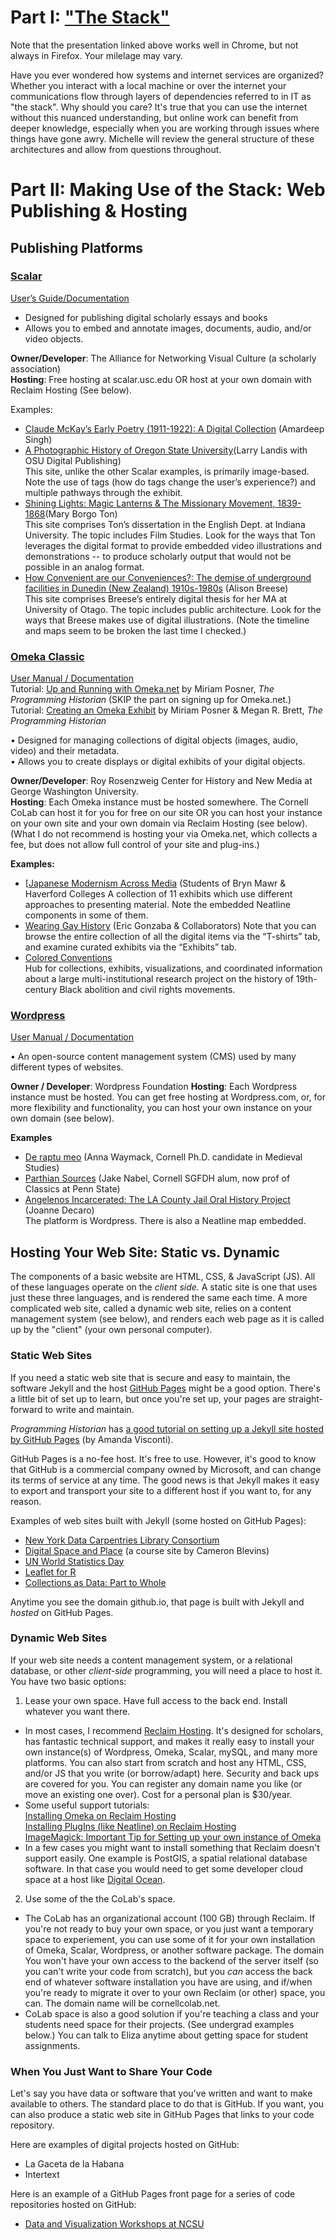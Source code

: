 # Part I: ["The Stack"](https://prezi.com/view/KyLPNTtqaHORpCP6K2R6/)
Note that the presentation linked above  works well in Chrome, but not always in Firefox. Your milelage may vary.

Have you ever wondered how systems and internet services are organized?  Whether you interact with a local machine or over the internet your communications flow through layers of dependencies referred to in IT as "the stack".  Why should you care?  It's true that you can use the internet without this nuanced understanding, but online work can benefit from deeper knowledge, especially when you are working through issues where things have gone awry. Michelle will review the general structure of these architectures and allow from questions throughout.  
  
# Part II: Making Use of the Stack: Web  Publishing & Hosting  
  
## Publishing Platforms
  
### [Scalar](https://scalar.me/anvc/scalar/)
[User’s Guide/Documentation](https://scalar.usc.edu/works/guide2/index)  
* Designed for publishing digital scholarly essays and books  
* Allows you to embed and annotate images, documents, audio, and/or video objects.  

**Owner/Developer**: The Alliance for Networking Visual Culture (a scholarly association)  
**Hosting**: Free hosting at scalar.usc.edu OR host at your own domain with Reclaim Hosting (See below).  
  
Examples:  
* [Claude McKay’s Early Poetry (1911-1922): A Digital Collection](https://scalar.lehigh.edu/mckay/index) (Amardeep Singh)  
* [A Photographic History of Oregon State University](http://photohistory.oregonstate.edu/works/photo-history/index)(Larry Landis with OSU Digital Publishing)  
This site, unlike the other Scalar examples, is primarily image-based. Note the use of tags (how do tags change the user’s experience?) and multiple pathways through the exhibit.  
* [Shining Lights: Magic Lanterns & The Missionary Movement, 1839-1868](http://scalar.maryborgoton.com/shininglights/index)(Mary Borgo Ton)  
This site comprises Ton’s dissertation in the English Dept. at Indiana University. The topic includes Film Studies. Look for the ways that Ton leverages the digital format to provide embedded video illustrations and demonstrations -- to produce scholarly output that would not be possible in an analog format.  
* [How Convenient are our Conveniences?: The demise of underground facilities in Dunedin (New Zealand) 1910s-1980s](https://scalar.usc.edu/works/conveniences/index) (Alison Breese)  
This site comprises Breese’s entirely digital thesis for her MA at University of Otago. The topic includes public architecture. Look for the ways that Breese makes use of digital illustrations. (Note the timeline and maps seem to be broken the last time I checked.)  

### [Omeka Classic](https://omeka.org/classic/)  

[User Manual / Documentation](https://omeka.org/classic/docs/)  
Tutorial: [Up and Running with Omeka.net](https://programminghistorian.org/en/lessons/up-and-running-with-omeka) by Miriam Posner, *The Programming Historian*  (SKIP the part on signing up for Omeka.net.)  
Tutorial: [Creating an Omeka Exhibit](https://programminghistorian.org/en/lessons/creating-an-omeka-exhibit) by Miriam Posner & Megan R. Brett, *The Programming Historian*   

•	Designed for managing collections of digital objects (images, audio, video) and their metadata.  
•	Allows you to create displays or digital exhibits of your digital objects.  
  
**Owner/Developer**: Roy Rosenzweig Center for History and New Media at George Washington University.  
**Hosting**: Each Omeka instance must be hosted somewhere. The Cornell CoLab can host it for you for free on our site OR you can host your instance on your own site and your own domain via Reclaim Hosting (see below). (What I do not recommend is hosting your via Omeka.net, which collects a fee, but does not allow full control of your site and plug-ins.)  

**Examples:**  
* [[Japanese Modernism Across Media](https://ds-omeka.haverford.edu/japanesemodernism/home) (Students of Bryn Mawr & Haverford Colleges
A collection of 11 exhibits which use different approaches to presenting material. Note the embedded Neatline components in some of them.  
* [Wearing Gay History](http://wearinggayhistory.com/) (Eric Gonzaba & Collaborators)
Note that you can browse the entire collection of all the digital items via the “T-shirts” tab, and examine curated exhibits via the “Exhibits” tab.  
* [Colored Conventions](https://coloredconventions.org/)  
Hub for collections, exhibits, visualizations, and coordinated information about a large multi-institutional research project on the history of 19th-century Black abolition and civil rights movements.  

### [Wordpress](https://wordpress.org/)
[User Manual / Documentation](https://wordpress.org/support/)  

•	An open-source content management system (CMS) used by many different types of websites.  

**Owner / Developer**: Wordpress Foundation
**Hosting**: Each Wordpress instance must be hosted. You can get free hosting at Wordpress.com, or, for more flexibility and functionality, you can host your own instance on your own domain (see below).  
  
**Examples**  
* [De raptu meo](http://chaumpaigne.org/) (Anna Waymack, Cornell Ph.D. candidate in Medieval Studies)
* [Parthian Sources](https://parthiansources.com/) (Jake Nabel, Cornell SGFDH alum, now prof of Classics at Penn State)  
* [Angelenos Incarcerated: The LA County Jail Oral History Project](https://angelenosincarcerated.org/) (Joanne Decaro)  
The platform is Wordpress. There is also a Neatline map embedded.  



## Hosting Your Web Site: Static vs. Dynamic  

The components of a basic website are HTML, CSS, & JavaScript (JS). All of these languages operate on the *client side.* A static site is one that uses just these three languages, and is rendered the same each time. A more complicated web site, called a dynamic web site, relies on a content management system (see below), and renders each web page as it is called up by the "client" (your own personal computer). 

### Static Web Sites 

If you need a static web site that is secure and easy to maintain, the software Jekyll and the host [GitHub Pages](https://pages.github.com/) might be a good option. There's a little bit of set up to learn, but once you're set up, your pages are straight-forward to write and maintain. 

*Programming Historian* has [a good tutorial on setting up a Jekyll site hosted by GitHub Pages](https://programminghistorian.org/en/lessons/building-static-sites-with-jekyll-github-pages) (by Amanda Visconti).  

GitHub Pages is a no-fee host. It's free to use. However, it's good to know that GitHub is a commercial company owned by Microsoft, and can change its terms of service at any time. The good news is that Jekyll makes it easy to export and transport your site to a different host if you want to, for any reason. 

Examples of web sites built with Jekyll (some hosted on GitHub Pages):  
* [New York Data Carpentries Library Consortium](https://nydclc.github.io/)  
* [Digital Space and Place](https://cblevins.github.io/sp18-space-place/) (a course site by Cameron Blevins)  
* [UN World Statistics Day](https://worldstatisticsday.org/)  
* [Leaflet for R](https://rstudio.github.io/leaflet/)  
* [Collections as Data: Part to Whole](https://collectionsasdata.github.io/part2whole/)  

Anytime you see the domain github.io, that page is built with Jekyll and *hosted* on GitHub Pages.

### Dynamic Web Sites  

If your web site needs a content management system, or a relational database, or other *client-side* programming, you will need a place to host it. You have two basic options:

1. Lease your own space. Have full access to the back end. Install whatever you want there.  
  * In most cases, I recommend [Reclaim Hosting](https://reclaimhosting.com/shared-hosting/). It's designed for scholars, has fantastic technical support, and makes it really easy to install your own instance(s) of Wordpress, Omeka, Scalar, mySQL, and many more platforms. You can also start from scratch and host any HTML, CSS, and/or JS that you write (or borrow/adapt) here. Security and back ups are covered for you. You can register any domain name you like (or move an existing one over). Cost for a personal plan is $30/year.  
  * Some useful support tutorials:  
  [Installing Omeka on Reclaim Hosting](https://community.reclaimhosting.com/t/installing-omeka-classic-on-reclaim-hosting/193)  
     [Installing PlugIns (like Neatline) on Reclaim Hosting](https://community.reclaimhosting.com/t/uploading-plugins-to-omeka/195)  
     [ImageMagick: Important Tip for Setting up your own instance of Omeka](https://community.reclaimhosting.com/t/imagemagick-in-omeka-classic/230)  
  * In a few cases you might want to install something that Reclaim doesn't support easily. One example is PostGIS, a spatial relational database software. In that case you would need to get some developer cloud space at a host like [Digital Ocean](https://www.digitalocean.com/).  
  
2. Use some of the the CoLab's space.  
  * The CoLab has an organizational account (100 GB) through Reclaim. If you're not ready to buy your own space, or you just want a temporary space to experiement, you can use some of it for your own installation of Omeka, Scalar, Wordpress, or another software package. The domain You won't have your own access to the backend of the server itself (so you can't write your code from scratch), but you *can* access the back end of whatever software installation you have are using, and if/when you're ready to migrate it over to your own Reclaim (or other) space, you can. The domain name will be cornellcolab.net. 
  * CoLab space is also a good solution if you're teaching a class and your students need space for their projects. (See undergrad examples below.) You can talk to Eliza anytime about getting space for student assignments.  
  
### When You Just Want to Share Your Code  

Let's say you have data or software that you've written and want to make available to others. The standard place to do that is GitHub. If you want, you can also produce a static web site in GitHub Pages that links to your code repository.  

Here are examples of digital projects hosted on GitHub:  
* La Gaceta de la Habana  
* Intertext  

Here is an example of a GitHub Pages front page for a series of code repositories hosted on GitHub:  
* [Data and Visualization Workshops at NCSU](https://ncsu-libraries.github.io/data-viz-workshops/)  
